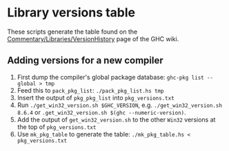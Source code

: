# Library versions table

These scripts generate the table found on
the
[Commentary/Libraries/VersionHistory](https://ghc.haskell.org/trac/ghc/wiki/Commentary/Libraries/VersionHistory) page
of the GHC wiki.

## Adding versions for a new compiler

1. First dump the compiler's global package database: `ghc-pkg list --global > tmp`
2. Feed this to `pack_pkg_list`: `./pack_pkg_list.hs tmp`
3. Insert the output of `pkg_pkg_list` into `pkg_versions.txt`
4. Run `./get_win32_version.sh $GHC_VERSION`, e.g. `./get_win32_version.sh 8.6.4` or `.get_win32_version.sh $(ghc --numeric-version)`.
5. Add the output of `get_win32_version.sh` to the other `Win32` versions at the top of `pkg_versions.txt`
6. Use `mk_pkg_table` to generate the table: `./mk_pkg_table.hs < pkg_versions.txt`
